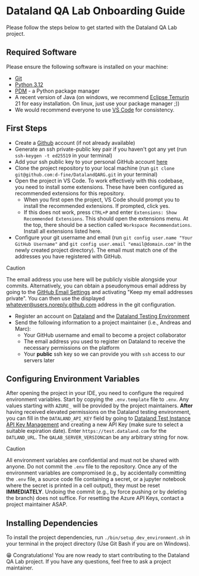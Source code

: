 # Dataland QA Lab Onboarding Guide

Please follow the steps below to get started with the Dataland QA Lab project.

## Required Software
Please ensure the following software is installed on your machine:
* [Git](https://git-scm.com/downloads)
* [Python 3.12](https://www.python.org/downloads/)
* [PDM](https://pdm-project.org/en/latest/#installation) - a Python package manager
* A recent version of Java (on windows, we recommend [Eclipse Temurin](https://adoptium.net/de/temurin/releases/) 21 for easy installation. On linux, just use your package manager ;))
* We would recommend everyone to use [VS Code](https://code.visualstudio.com/download) for consistency.

## First Steps
* Create a [Github](https://github.com) account (if not already available)
* Generate an ssh private-public key pair if you haven't got any yet (run `ssh-keygen -t ed25519` in your terminal)
* Add your ssh public key to your personal GitHub account [here](https://github.com/settings/keys)
* Clone the project repository to your local machine (run `git clone git@github.com:d-fine/DatalandQARG.git` in your terminal)
* Open the project in VS Code. To work effectively with this codebase, you need to install some extensions. These have been configured as recommended extensions for this repository.
  * When you first open the project, VS Code should prompt you to install the recommended extensions. If prompted, click yes.
  * If this does not work, press `CTRL+P` and enter `Extensions: Show Recommended Extensions`. This should open the extensions menu. At the top, there should be a section called `Workspace Recommendations`. Install all extensions listed here.
* Configure your git username and email (run `git config user.name "Your GitHub Username"` and `git config user.email "email@domain.com"` in the newly created project directory). The email must match one of the addresses you have registered with GitHub.
> [!CAUTION]
> The email address you use here will be publicly visible alongside your commits. Alternatively, you can obtain a pseudonymous email address by going to the [GitHub Email Settings](https://github.com/settings/emails) and activating "Keep my email addresses private".
> You can then use the displayed whatever@users.noreply.github.com address in the git configuration.
* Register an account on [Dataland](https://dataland.com/) and the [Dataland Testing Environment](https://test.dataland.com/)
* Send the following information to a project maintainer (i.e., Andreas and Marc):
  * Your GitHub username and email to become a project collaborator
  * The email address you used to register on Dataland to receive the necessary permissions on the platform
  * Your **public** ssh key so we can provide you with `ssh` access to our servers later

## Configuring Environment Variables
After opening the project in your IDE, you need to configure the required environment variables. Start by copying the `.env.template` file to `.env`.
Any values starting with `AZURE_` will be provided by the project maintainers. 
**After** having received elevated permissions on the Dataland testing environment, you can fill in the `DATALAND_API_KEY` field by going to [Dataland Test Instance API Key Management](https://test.dataland.com/api-key) and creating a new API Key (make sure to select a suitable expiration date).
Enter `https://test.dataland.com` for the `DATLAND_URL`. The `QALAB_SERVER_VERSION`can be any arbitrary string for now.

> [!CAUTION]
> All environment variables are confidential and must not be shared with anyone. Do not commit the `.env` file to the repository.
> Once any of the environment variables are compromised (e.g., by accidentally committing the `.env` file, a source code file containing a secret, or a jupyter notebook where the secret is printed in a cell output), they must be reset **IMMEDIATELY**. Undoing the commit (e.g., by force pushing or by deleting the branch) does not suffice. For resetting the Azure API Keys, contact a project maintainer ASAP.

## Installing Dependencies
To install the project dependencies, run `./bin/setup_dev_environment.sh` in your terminal in the project directory (Use Git Bash if you are on Windows).

:grin: Congratulations! You are now ready to start contributing to the Dataland QA Lab project. If you have any questions, feel free to ask a project maintainer.
